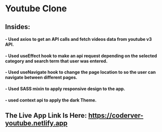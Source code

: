 # Youtube Clone
## Insides:
#### - Used axios to get an API calls and fetch videos data from youtube v3 API.
#### - Used useEffect hook to make an api request depending on the selected category and search term that user was entered. 
#### - Used useNavigate hook to change the page location to so the user can navigate between different pages.
#### - Used SASS mixin to apply responsive design to the app.
#### - used context api to apply the dark Theme.
## The Live App Link Is Here: https://coderver-youtube.netlify.app
